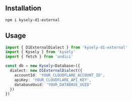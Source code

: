 <!----- BEGIN GHOST DOCS HEADER ----->
<!----- END GHOST DOCS HEADER ----->

## Installation

```sh
npm i kysely-d1-external
```

## Usage

```ts
import { D1ExternalDialect } from 'kysely-d1-external'
import { Kysely } from 'kysely'
import { fetch } from 'undici'

const db = new Kysely<Database>({
  dialect: new D1ExternalDialect({
    accountId: 'YOUR_CLOUDFLARE_ACCOUNT_ID',
    apiKey: 'YOUR_CLOUDFLARE_API_KEY',
    databaseUuid: 'YOUR_DATABASE_UUID'
  })
})
```

<!----- BEGIN GHOST DOCS FOOTER ----->
<!----- END GHOST DOCS FOOTER ----->
